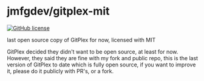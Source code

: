 # jmfgdev/gitplex-mit

[![GitHub license](https://img.shields.io/badge/license-MIT-blue.svg)](https://raw.githubusercontent.com/jmfgdev/gitplex-mit/master/license.txt)

last open source copy of GitPlex for now, licensed with MIT

GitPlex decided they didn't want to be open source, at least for now.
However, they said they are fine with my fork and public repo,
this is the last version of GitPlex to date which is fully open source, if you want to improve it, 
please do it publicly with PR's, or a fork.
